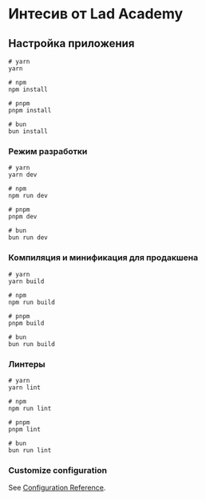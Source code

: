 # Интесив от Lad Academy

## Настройка приложения

```
# yarn
yarn

# npm
npm install

# pnpm
pnpm install

# bun 
bun install
```

### Режим разработки

```
# yarn
yarn dev

# npm
npm run dev

# pnpm
pnpm dev

# bun 
bun run dev
```

### Компиляция и минификация для продакшена

```
# yarn
yarn build

# npm
npm run build

# pnpm
pnpm build

# bun 
bun run build
```

### Линтеры

```
# yarn
yarn lint

# npm
npm run lint

# pnpm
pnpm lint

# bun 
bun run lint
```

### Customize configuration

See [Configuration Reference](https://vitejs.dev/config/).
